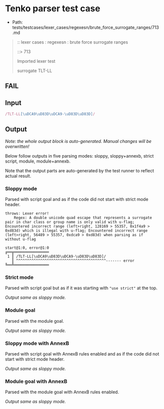 # Tenko parser test case

- Path: tests/testcases/lexer_cases/regexesn/brute_force_surrogate_ranges/713.md

> :: lexer cases : regexesn : brute force surrogate ranges
>
> ::> 713
>
> Imported lexer test
>
> surrogate TLT-LL

## FAIL

## Input

`````js
/TLT-LL[\uDCA9\uD83D\uDCA9-\uD83D\uD83D]/
`````

## Output

_Note: the whole output block is auto-generated. Manual changes will be overwritten!_

Below follow outputs in five parsing modes: sloppy, sloppy+annexb, strict script, module, module+annexb.

Note that the output parts are auto-generated by the test runner to reflect actual result.

### Sloppy mode

Parsed with script goal and as if the code did not start with strict mode header.

`````
throws: Lexer error!
    Regex: A double unicode quad escape that represents a surrogate pair in char class or group name is only valid with u-flag; Encountered incorrect range (left>right, 128169 > 55357, 0x1f4a9 > 0xd83d) which is illegal with u-flag; Encountered incorrect range (left>right, 56489 > 55357, 0xdca9 > 0xd83d) when parsing as if without u-flag

start@1:0, error@1:0
╔══╦════════════════
 1 ║ /TLT-LL[\uDCA9\uD83D\uDCA9-\uD83D\uD83D]/
   ║ ^^^^^^^^^^^^^^^^^^^^^^^^^^^^^^^^^^^^^^^^^------- error
╚══╩════════════════

`````

### Strict mode

Parsed with script goal but as if it was starting with `"use strict"` at the top.

_Output same as sloppy mode._

### Module goal

Parsed with the module goal.

_Output same as sloppy mode._

### Sloppy mode with AnnexB

Parsed with script goal with AnnexB rules enabled and as if the code did not start with strict mode header.

_Output same as sloppy mode._

### Module goal with AnnexB

Parsed with the module goal with AnnexB rules enabled.

_Output same as sloppy mode._
